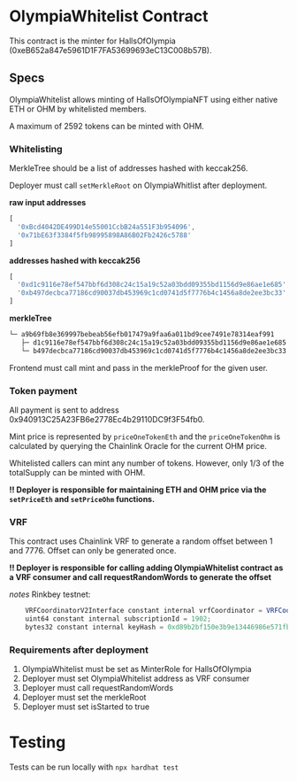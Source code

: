 # OlympiaWhitelist Contract
This contract is the minter for HallsOfOlympia (0xeB652a847e5961D1F7FA53699693eC13C008b57B).

## Specs
OlympiaWhitelist allows minting of HallsOfOlympiaNFT using either native ETH or OHM by whitelisted members.

A maximum of 2592 tokens can be minted with OHM.

### Whitelisting
MerkleTree should be a list of addresses hashed with keccak256.

Deployer must call `setMerkleRoot` on OlympiaWhitlist after deployment.

**raw input addresses**
```javascript
[
  '0xBcd4042DE499D14e55001CcbB24a551F3b954096',
  '0x71bE63f3384f5fb98995898A86B02Fb2426c5788'
]
```

**addresses hashed with keccak256**
```javascript
[
  '0xd1c9116e78ef547bbf6d308c24c15a19c52a03bdd09355bd1156d9e86ae1e685',
  '0xb497decbca77186cd90037db453969c1cd0741d5f7776b4c1456a8de2ee3bc33'
]
```

**merkleTree**
```javascript
└─ a9b69fb8e369997bebeab56efb017479a9faa6a011bd9cee7491e78314eaf991
   ├─ d1c9116e78ef547bbf6d308c24c15a19c52a03bdd09355bd1156d9e86ae1e685
   └─ b497decbca77186cd90037db453969c1cd0741d5f7776b4c1456a8de2ee3bc33
```

Frontend must call mint and pass in the merkleProof for the given user.

### Token payment
All payment is sent to address 0x940913C25A23FB6e2778Ec4b29110DC9f3F54fb0.

Mint price is represented by `priceOneTokenEth` and the `priceOneTokenOhm` is calculated by querying the Chainlink Oracle for the current OHM price.

Whitelisted callers can mint any number of tokens. However, only 1/3 of the totalSupply can be minted with OHM.

**!! Deployer is responsible for maintaining ETH and OHM price via the `setPriceEth` and `setPriceOhm` functions.**

### VRF
This contract uses Chainlink VRF to generate a random offset between 1 and 7776. Offset can only be generated once.

**!! Deployer is responsible for calling adding OlympiaWhitelist contract as a VRF consumer and call requestRandomWords to generate the offset**

*notes*
Rinkbey testnet:
```javascript
    VRFCoordinatorV2Interface constant internal vrfCoordinator = VRFCoordinatorV2Interface(0x6168499c0cFfCaCD319c818142124B7A15E857ab);
    uint64 constant internal subscriptionId = 1902;
    bytes32 constant internal keyHash = 0xd89b2bf150e3b9e13446986e571fb9cab24b13cea0a43ea20a6049a85cc807cc;
```

### Requirements after deployment
1. OlympiaWhitelist must be set as MinterRole for HallsOfOlympia
2. Deployer must set OlympiaWhitelist address as VRF consumer
3. Deployer must call requestRandomWords
4. Deployer must set the merkleRoot
5. Deployer must set isStarted to true


# Testing
Tests can be run locally with `npx hardhat test`